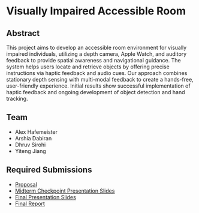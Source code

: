 # Visually Impaired Accessible Room

## Abstract

This project aims to develop an accessible room environment for visually impaired individuals, utilizing a depth camera, Apple Watch, and auditory feedback to provide spatial awareness and navigational guidance. The system helps users locate and retrieve objects by offering precise instructions via haptic feedback and audio cues. Our approach combines stationary depth sensing with multi-modal feedback to create a hands-free, user-friendly experience. Initial results show successful implementation of haptic feedback and ongoing development of object detection and hand tracking.

## Team

* Alex Hafemeister
* Arshia Dabiran
* Dhruv Sirohi
* Yiteng Jiang

## Required Submissions

* [Proposal](proposal)
* [Midterm Checkpoint Presentation Slides](docs/202A_Final_Presentation.pdf)
* [Final Presentation Slides](https://github.com/ECEM202A/viar.github.io/blob/main/docs/EC%20ENGR%20M202A%20Project%20Final%20Presentation.pdf)
* [Final Report](report)
